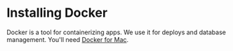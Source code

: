 # Installing Docker

Docker is a tool for containerizing apps. We use it for deploys and database management. You'll need [Docker for Mac](https://docs.docker.com/docker-for-mac/).